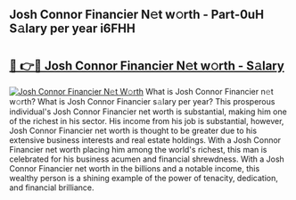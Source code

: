 ## Josh Connor Financier N𝚎t w𝚘rth - Part-0uH S𝚊lary per year i6FHH

# <h2><a href="http://gc46qro.nevu.top/?p=Josh+Connor+Financier">🔗 👉🔴 Josh Connor Financier N𝚎t w𝚘rth - S𝚊lary</a></h2>

[![Josh Connor Financier N𝚎t W𝚘rth](https://i.imgur.com/Oavwk0R.jpeg)](http://gc46qro.nevu.top/?p=Josh+Connor+Financier)
What is Josh Connor Financier n𝚎t w𝚘rth? What is Josh Connor Financier s𝚊lary per year?
This prosperous individual's Josh Connor Financier net worth is substantial, making him one of the richest in his sector. His income from his job is substantial, however, Josh Connor Financier net worth is thought to be greater due to his extensive business interests and real estate holdings. With a Josh Connor Financier net worth placing him among the world's richest, this man is celebrated for his business acumen and financial shrewdness. With a Josh Connor Financier net worth in the billions and a notable income, this wealthy person is a shining example of the power of tenacity, dedication, and financial brilliance.
